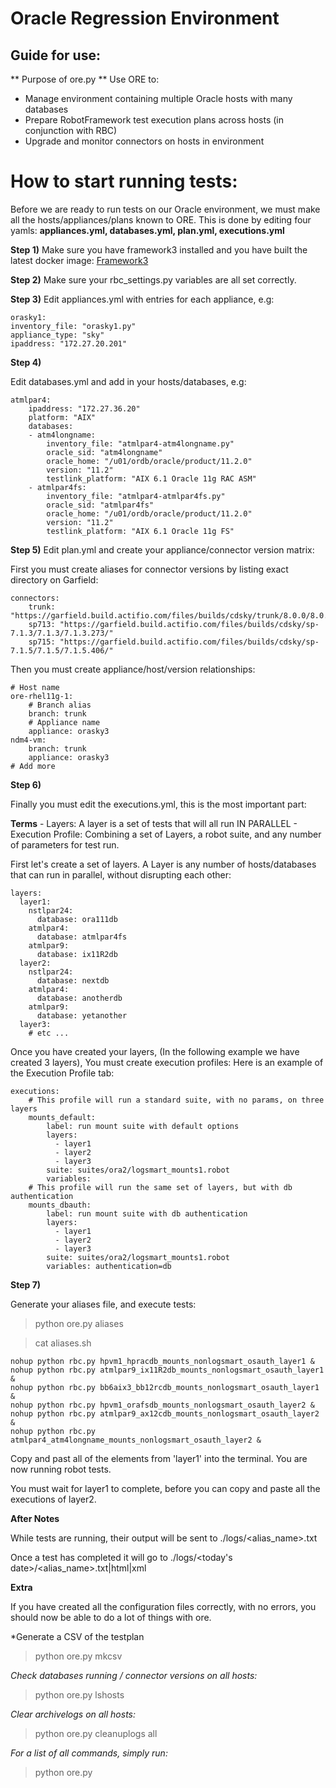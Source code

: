 # Oracle Regression Environment

## Guide for use:

** Purpose of ore.py **
Use ORE to:
- Manage environment containing multiple Oracle hosts with many databases
- Prepare RobotFramework test execution plans across hosts (in conjunction with RBC)
- Upgrade and monitor connectors on hosts in environment

# How to start running tests:

Before we are ready to run tests on our Oracle environment, we must make all the hosts/appliances/plans
known to ORE.
This is done by editing four yamls: **appliances.yml, databases.yml, plan.yml, executions.yml**

**Step 1)** 
    Make sure you have framework3 installed and you have built the latest docker image:
        [Framework3](https://git.build.actifio.com/testing_tools/framework3)

**Step 2)**
    Make sure your rbc_settings.py variables are all set correctly.
    
**Step 3)** 
Edit appliances.yml with entries for each appliance, e.g:

```
orasky1:
inventory_file: "orasky1.py"
appliance_type: "sky"
ipaddress: "172.27.20.201"
```

**Step 4)**

Edit databases.yml and add in your hosts/databases, e.g:

```
atmlpar4:
    ipaddress: "172.27.36.20"
    platform: "AIX"
    databases:
    - atm4longname:
        inventory_file: "atmlpar4-atm4longname.py"
        oracle_sid: "atm4longname"
        oracle_home: "/u01/ordb/oracle/product/11.2.0"
        version: "11.2"
        testlink_platform: "AIX 6.1 Oracle 11g RAC ASM"
    - atmlpar4fs:
        inventory_file: "atmlpar4-atmlpar4fs.py"
        oracle_sid: "atmlpar4fs"
        oracle_home: "/u01/ordb/oracle/product/11.2.0"
        version: "11.2"
        testlink_platform: "AIX 6.1 Oracle 11g FS"
```

**Step 5)**
Edit plan.yml and create your appliance/connector version matrix:
    
First you must create aliases for connector versions by listing exact directory on Garfield:

```
connectors:
    trunk: "https://garfield.build.actifio.com/files/builds/cdsky/trunk/8.0.0/8.0.0.1458/"
    sp713: "https://garfield.build.actifio.com/files/builds/cdsky/sp-7.1.3/7.1.3/7.1.3.273/"
    sp715: "https://garfield.build.actifio.com/files/builds/cdsky/sp-7.1.5/7.1.5/7.1.5.406/" 
```

Then you must create appliance/host/version relationships:

```
# Host name
ore-rhel11g-1:
    # Branch alias
    branch: trunk
    # Appliance name
    appliance: orasky3
ndm4-vm:
    branch: trunk
    appliance: orasky3
# Add more
```

**Step 6)**

Finally you must edit the executions.yml, this is the most important part:

**Terms**
    - Layers:
        A layer is a set of tests that will all run IN PARALLEL
    - Execution Profile:
        Combining a set of Layers, a robot suite, and any number of parameters for test run.
    
First let's create a set of layers.
A Layer is any number of hosts/databases that can run in parallel, without disrupting each other:

```
layers:
  layer1:
    nstlpar24:
      database: ora111db
    atmlpar4:
      database: atmlpar4fs
    atmlpar9:
      database: ix11R2db
  layer2:
    nstlpar24:
      database: nextdb
    atmlpar4:
      database: anotherdb
    atmlpar9:
      database: yetanother
  layer3:
    # etc ...
```
  
Once you have created your layers, (In the following example we have created 3 layers),
You must create execution profiles:
Here is an example of the Execution Profile tab:

```
executions:
    # This profile will run a standard suite, with no params, on three layers
    mounts_default:
        label: run mount suite with default options
        layers:
          - layer1
          - layer2
          - layer3
        suite: suites/ora2/logsmart_mounts1.robot
        variables:
    # This profile will run the same set of layers, but with db authentication
    mounts_dbauth:
        label: run mount suite with db authentication
        layers:
          - layer1
          - layer2
          - layer3
        suite: suites/ora2/logsmart_mounts1.robot
        variables: authentication=db
```

**Step 7)**

Generate your aliases file, and execute tests:

> python ore.py aliases

> cat aliases.sh

```
nohup python rbc.py hpvm1_hpracdb_mounts_nonlogsmart_osauth_layer1 &
nohup python rbc.py atmlpar9_ix11R2db_mounts_nonlogsmart_osauth_layer1 &
nohup python rbc.py bb6aix3_bb12rcdb_mounts_nonlogsmart_osauth_layer1 &
nohup python rbc.py hpvm1_orafsdb_mounts_nonlogsmart_osauth_layer2 &
nohup python rbc.py atmlpar9_ax12cdb_mounts_nonlogsmart_osauth_layer2 &
nohup python rbc.py atmlpar4_atm4longname_mounts_nonlogsmart_osauth_layer2 &
```

Copy and past all of the elements from 'layer1' into the terminal.
You are now running robot tests.

You must wait for layer1 to complete, before you can copy and paste all the executions of layer2.


**After Notes**

While tests are running, their output will be sent to ./logs/<alias_name>.txt

Once a test has completed it will go to ./logs/<today's date>/<alias_name>.txt|html|xml


**Extra**

If you have created all the configuration files correctly, with no errors,
you should now be able to do a lot of things with ore.

*Generate a CSV of the testplan
> python ore.py mkcsv

*Check databases running / connector versions on all hosts:*
> python ore.py lshosts

*Clear archivelogs on all hosts:*
> python ore.py cleanuplogs all

*For a list of all commands, simply run:*
> python ore.py


